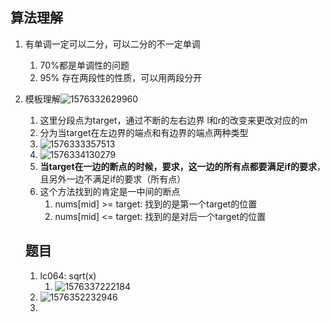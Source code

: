 ## 算法理解

1.  有单调一定可以二分，可以二分的不一定单调

    1.  70%都是单调性的问题
    2.  95% 存在两段性的性质，可以用两段分开

2.  模板理解![1576332629960](D:\markdwonPictures\1576332629960.png)

    1.  这里分段点为target，通过不断的左右边界 l和r的改变来更改对应的m
    2.  分为当target在左边界的端点和有边界的端点两种类型
    3.  ![1576333357513](D:\markdwonPictures\1576333357513.png)
    4.  ![1576334130279](D:\markdwonPictures\1576334130279.png)
    5.  **当target在一边的断点的时候，要求，这一边的所有点都要满足if的要求**，且另外一边不满足if的要求（所有点）
    6.  这个方法找到的肯定是一中间的断点
        1.  nums[mid] >= target: 找到的是第一个target的位置
        2.  nums[mid] <= target: 找到的是对后一个target的位置 

    ## 题目

    1.  lc064: sqrt(x)
        1.  ![1576337222184](D:\markdwonPictures\1576337222184.png)
    2.  ![1576352232946](D:\markdwonPictures\1576352232946.png)
    3.  

